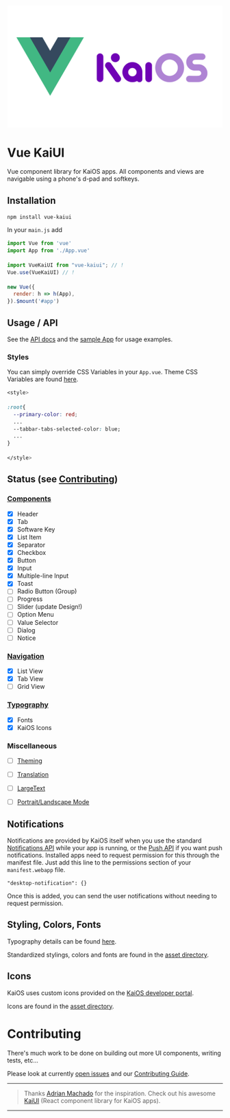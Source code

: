 ![Logo of vue-kaiui](./screenshots/vue-kaios-logo.png)

# Vue KaiUI
Vue component library for KaiOS apps. All components and views are navigable using a phone's d-pad and softkeys.

## Installation
```
npm install vue-kaiui
```
In your `main.js` add

```javascript
import Vue from 'vue'
import App from './App.vue'

import VueKaiUI from "vue-kaiui"; // !
Vue.use(VueKaiUI) // !

new Vue({
  render: h => h(App),
}).$mount('#app')
```

## Usage / API
See the [API docs](https://github.com/sebastianbaar/vue-kaiui/docs/API.md) and the [sample App](https://github.com/sebastianbaar/vue-kaiui-sample) for usage examples.

### Styles
You can simply override CSS Variables in your `App.vue`. Theme CSS Variables are found [here](https://github.com/sebastianbaar/vue-kaiui/tree/master/src/assets/css/theme.css).

```css
<style>

:root{
  --primary-color: red;
  ...
  --tabbar-tabs-selected-color: blue;
  ...
}

</style>
```

## Status (see [Contributing](#contributing))

### [Components](https://developer.kaiostech.com/design-guide/ui-component)
- [x] Header
- [x] Tab
- [x] Software Key
- [x] List Item
- [x] Separator
- [x] Checkbox
- [x] Button
- [x] Input
- [x] Multiple-line Input
- [x] Toast
- [ ] Radio Button (Group)
- [ ] Progress
- [ ] Slider (update Design!)
- [ ] Option Menu
- [ ] Value Selector
- [ ] Dialog
- [ ] Notice
### [Navigation](https://developer.kaiostech.com/design-guide/basic-navigation)
- [x] List View
- [x] Tab View
- [ ] Grid View
### [Typography](https://developer.kaiostech.com/design-guide/typography)
- [x] Fonts
- [x] KaiOS Icons
### Miscellaneous
- [ ] [Theming](https://developer.kaiostech.com/getting-started/build-your-first-package-app/sample-code#theme-apps)
- [ ] [Translation](https://developer.kaiostech.com/getting-started/build-your-first-package-app/sample-code#apps-with-translation--l10n)
- [ ] [LargeText](https://developer.kaiostech.com/api/largetext)
- [ ] [Portrait/Landscape Mode](https://developer.kaiostech.com/core-developer-topics/supporting-multiple)


## Notifications

Notifications are provided by KaiOS itself when you use the standard [Notifications API](https://developer.mozilla.org/en-US/docs/Web/API/notification) while your app is running, or the [Push API](https://developer.mozilla.org/en-US/docs/Web/API/Push_API) if you want push notifications. Installed apps need to request permission for this through the manifest file. Just add this line to the permissions section of your `manifest.webapp` file.

```
"desktop-notification": {}
```

Once this is added, you can send the user notifications without needing to request permission.

## Styling, Colors, Fonts

Typography details can be found [here](https://developer.kaiostech.com/design-guide/typography).

Standardized stylings, colors and fonts are found in the [asset directory](https://github.com/sebastianbaar/vue-kaiui/tree/master/src/assets).

## Icons

KaiOS uses custom icons provided on the [KaiOS developer portal](https://developer.kaiostech.com/design-guide). 

Icons are found in the [asset directory](https://github.com/sebastianbaar/vue-kaiui/tree/master/src/assets).

# Contributing

There's much work to be done on building out more UI components, writing tests, etc...

Please look at currently [open issues](https://github.com/sebastianbaar/vue-kaiui/issues?q=is%3Aopen+is%3Aissue) and our [Contributing Guide](https://github.com/sebastianbaar/vue-kaiui/blob/master/CONTRIBUTING.md).

---

> Thanks [Adrian Machado](https://github.com/AdrianMachado) for the inspiration. Check out his awesome [KaiUI](https://github.com/AdrianMachado/KaiUI) (React component library for KaiOS apps).

---